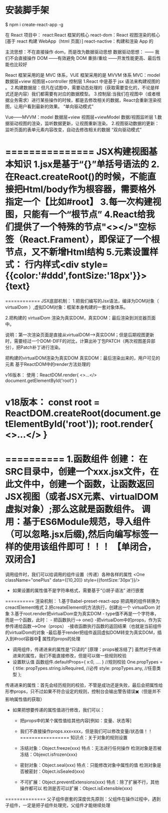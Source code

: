 # 安装脚手架

$ npm i create-react-app -g

在 React 项目中：
react:React 框架的核心
react-dom：React 视图渲染的核心[基于 react 构建 WebApp（html 页面）]
react-nactive：构建和渲染 App 的

主流思想：不在直接操作 dom，而是改为数据驱动思想
数据驱动思想：
—— 我们不会直接操作 DOM
——有效避免 DOM 重排/重绘
——开发性能更高、最后性能也比较好

React 框架采用的是 MVC 体系，VUE 框架采用的是 MVVM 体系
MVC：model 数据层+view 视图层+controller 控制层
1.React 中是基于 jsx 语法来构建视图的 。
2.构建数据层：但凡在试图中，需要动态处理的（获取需要变化的，不论是样式还是内容）我们都需要有对应的数据模型。
3.控制层:当我们在视图中（或者根据业务需求）进行某些操作的时候，都是去修改相关的数据，React会重新渲染视图，让用户看到最新的效果。
“单向驱动模式”

Vue——MVVM：model 数据层+view 视图层+viewModel 数据/视图监听层
1.数据驱动视图的渲染，监听数据更新，让视图重新渲染。
2.视图驱动数据的更新：监听页面的表单元素内容改变，自动去修改相关的数据
“双向驱动模式”

===============
JSX构建视图基本知识
1.jsx是基于“{}”单括号语法的
2.在React.createRoot()的时候，不能直接把Html/body作为根容器，需要格外指定一个【比如#root】
3.每一次构建视图，只能有一个“根节点”
4.React给我们提供了一个特殊的节点"<></>"空标签（React.Frament），即保证了一个根节点，又不新增Html结构
5.元素设置样式：
行内样式<div style={{color:'#ddd',fontSize:'18px'}}>{text}</div>
===============


============
JSX底部机制：
1.把我们编写的Jsx语法，编译为DOM对象（ virtualDom ）,虚拟DOM对象：框架本身构建的一套对象体系。

2.把构建的 virtualDom 渲染为真实DOM，真实DOM：最后渲染到浏览器页面中。

说明：第一次渲染页面是直接从virtualDOM-->真实DOM；但是后期视图更新时，需要经过一个DOM-DIFF的对比，计算出补丁包PATCH（两次视图差异部分），把Patch补丁进行渲染。

把构建的virtualDOM渲染为真实DOM
  真实DOM：最后渲染出来的，用户可见的元素
  基于ReactDOM中的render方法处理的

  v16版本：
  使用：ReactDOM.render{
    <>...</>
    document.getElementById('root')
  }

  v18版本：
  const root = ReactDOM.createRoot(document.getElementById('root'));
  root.render{
    <>...</>
  }
============


==========
1.函数组件
  创建： 在SRC目录中，创建一个xxx.jsx文件，在此文件中，创建一个函数，让函数返回JSX视图（或者JSX元素、virtualDOM虚拟对象）;那么这就是函数组件。
  调用：基于ES6Module规范，导入组件（可以忽略.jsx后缀),然后向编写标签一样的使用该组件即可！！！ 【单闭合，双闭合】
==========
调用组件时，我们可以给调用的组件设置（传递）各种各样的属性
 <One className="onePlus" data={[10,20]} style={{fontSize:'30px'}}/>
  - 如果设置的属性值不是字符串格式，需要基于“{}胡子语法” 进行嵌套

==========
渲染机制：
  1.基于Babel-preset-react-app 把调用的组件转换为creactElement格式
  2.把createElement的方法执行，创建出一个 virtualDom 对象
  3.基于root.render把virtualDom变为真实DOM
    - type值不再是一个字符串，而是一个函数，此时：
      - 把函数执行--> one()
      -把virtualDom中的props，作为实参传递给函数-->One（props）
      -接收函数执行函数的返回结果（也就是当前组件的virtualDom的对象
      -最后基于render把组件返回虚拟DOM转变为真实DOM，插入到#root容器中🚩
属性的props的处理
  - 调用组件，传递进来的属性是“只读的” [原理：props被冻结了]
  虽然对于传递进来的属性，我们不能直接修改，但是可以做一些规则校验
   - 设置默认值
   函数组件.defaultProps={
     x:0,
     ....
   }
   //规则校验
   One.propTypes = {
  title: propTypes.string.isRequired, //必传
  style: propTypes.any, //任意类型
};

传递进来的属性：首先会经历规则的校验，不管是成功还是失败，最后会把属性给形参props，只不过如果不符合设定的规则，控制台会输出警告错误✖️（但是并不影响属性值的获取）
- 如果把想要传递的属性值进行修改，我们可以：
  - 把props中的某个属性值给其他内容[例如：变量、状态等]
  - 我们不直接操作props.xxx=xxx，但是我们可以修改变量/状态值！！
=================
  知识点：关于对象的规则设置
  - 冻结对象：Object.freeze(xxx)
  特点：无法进行任何操作
  检测对象是否被冻结：Objexct.isfrozen(xxx)

  - 密封对象：Object.seal(xxx)
  特点：只能修改对象中属性的值
  检测对象是否被密封：Object.isSealed(xxx)

  - 不可扩展：Object.preventExtensions(xxx)
  特点：除了扩展不行，其他操作都可以
  检测是否可以扩展：Object.isExtensible(xxx)

==============
父子组件嵌套的深度优先原则：父组件在操作过程中，遇到子组件，一定是把子组件处理完，父组件才能继续处理